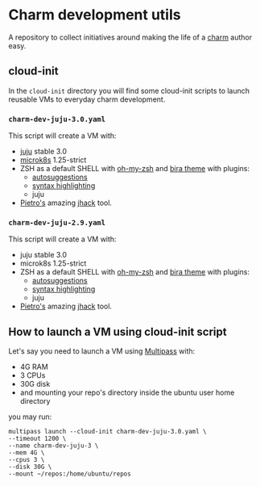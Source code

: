 # Charm development utils

A repository to collect initiatives around making the life of a [charm](https://juju.is/docs/sdk) author easy.

## cloud-init

In the `cloud-init` directory you will find some cloud-init scripts to launch reusable VMs to everyday charm development.



### `charm-dev-juju-3.0.yaml`

This script will create a VM with:

- [juju](https://juju.is) stable 3.0
- [microk8s](https://juju.is/docs/sdk) 1.25-strict
- ZSH as a default SHELL with [oh-my-zsh](https://ohmyz.sh/) and [bira theme](https://github.com/ohmyzsh/ohmyzsh/wiki/Themes#bira) with plugins:
  - [autosuggestions](https://github.com/zsh-users/zsh-autosuggestions)
  - [syntax highlighting](https://github.com/zsh-users/zsh-syntax-highlighting)
  - juju
- [Pietro's](https://github.com/PietroPasotti/) amazing [jhack](https://github.com/PietroPasotti/jhack) tool.


### `charm-dev-juju-2.9.yaml`

This script will create a VM with:

- juju stable 3.0
- microk8s 1.25-strict
- ZSH as a default SHELL with [oh-my-zsh](https://ohmyz.sh/) and [bira theme](https://github.com/ohmyzsh/ohmyzsh/wiki/Themes#bira) with plugins:
  - [autosuggestions](https://github.com/zsh-users/zsh-autosuggestions)
  - [syntax highlighting](https://github.com/zsh-users/zsh-syntax-highlighting)
  - juju
- [Pietro's](https://github.com/PietroPasotti/) amazing [jhack](https://github.com/PietroPasotti/jhack) tool.



## How to launch a VM using cloud-init script

Let's say you need to launch a VM using [Multipass](https://multipass.run/) with:

- 4G RAM
- 3 CPUs
- 30G disk
- and mounting your repo's directory inside the ubuntu user home directory

you may run:

```
multipass launch --cloud-init charm-dev-juju-3.0.yaml \
--timeout 1200 \
--name charm-dev-juju-3 \
--mem 4G \
--cpus 3 \
--disk 30G \
--mount ~/repos:/home/ubuntu/repos
```
